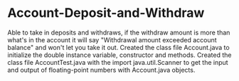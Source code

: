 # Account-Deposit-and-Withdraw
Able to take in deposits and withdraws, if the withdraw amount is more than what's in the account it will say "Withdrawal amount exceeded account balance" and won't let
you take it out.
Created the class file Account.java to initialize the double instance variable, constructor and methods.
Created the class file AccountTest.java with the import java.util.Scanner to get the input and output of floating-point numbers with Account.java objects. 
 

